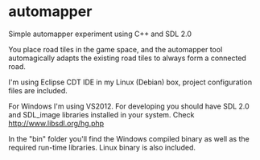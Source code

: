 automapper
==========
Simple automapper experiment using C++ and SDL 2.0

You place road tiles in the game space, and the automapper tool automagically adapts the existing road tiles to always form a connected road.

I'm using Eclipse CDT IDE in my Linux (Debian) box, project configuration files are included.

For Windows I'm using VS2012.
For developing you should have SDL 2.0 and SDL_image libraries installed in your system. Check http://www.libsdl.org/hg.php 

In the "bin" folder you'll find the Windows compiled binary as well as the required run-time libraries. Linux binary is also included. 


